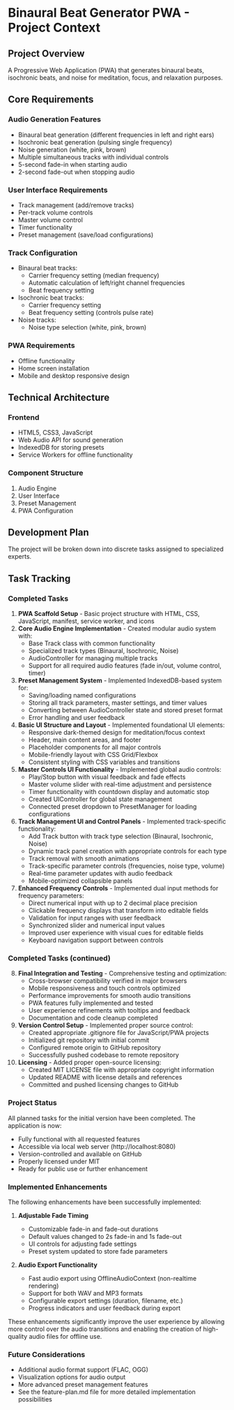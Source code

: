 # Binaural Beat Generator PWA - Project Context

## Project Overview
A Progressive Web Application (PWA) that generates binaural beats, isochronic beats, and noise for meditation, focus, and relaxation purposes.

## Core Requirements

### Audio Generation Features
- Binaural beat generation (different frequencies in left and right ears)
- Isochronic beat generation (pulsing single frequency)
- Noise generation (white, pink, brown)
- Multiple simultaneous tracks with individual controls
- 5-second fade-in when starting audio
- 2-second fade-out when stopping audio

### User Interface Requirements
- Track management (add/remove tracks)
- Per-track volume controls
- Master volume control
- Timer functionality
- Preset management (save/load configurations)

### Track Configuration
- Binaural beat tracks:
  - Carrier frequency setting (median frequency)
  - Automatic calculation of left/right channel frequencies
  - Beat frequency setting
- Isochronic beat tracks:
  - Carrier frequency setting
  - Beat frequency setting (controls pulse rate)
- Noise tracks:
  - Noise type selection (white, pink, brown)

### PWA Requirements
- Offline functionality
- Home screen installation
- Mobile and desktop responsive design

## Technical Architecture

### Frontend
- HTML5, CSS3, JavaScript
- Web Audio API for sound generation
- IndexedDB for storing presets
- Service Workers for offline functionality

### Component Structure
1. Audio Engine
2. User Interface
3. Preset Management
4. PWA Configuration

## Development Plan
The project will be broken down into discrete tasks assigned to specialized experts.

## Task Tracking

### Completed Tasks
1. **PWA Scaffold Setup** - Basic project structure with HTML, CSS, JavaScript, manifest, service worker, and icons
2. **Core Audio Engine Implementation** - Created modular audio system with:
   - Base Track class with common functionality
   - Specialized track types (Binaural, Isochronic, Noise)
   - AudioController for managing multiple tracks
   - Support for all required audio features (fade in/out, volume control, timer)
3. **Preset Management System** - Implemented IndexedDB-based system for:
   - Saving/loading named configurations
   - Storing all track parameters, master settings, and timer values
   - Converting between AudioController state and stored preset format
   - Error handling and user feedback
4. **Basic UI Structure and Layout** - Implemented foundational UI elements:
   - Responsive dark-themed design for meditation/focus context
   - Header, main content areas, and footer
   - Placeholder components for all major controls
   - Mobile-friendly layout with CSS Grid/Flexbox
   - Consistent styling with CSS variables and transitions
5. **Master Controls UI Functionality** - Implemented global audio controls:
   - Play/Stop button with visual feedback and fade effects
   - Master volume slider with real-time adjustment and persistence
   - Timer functionality with countdown display and automatic stop
   - Created UIController for global state management
   - Connected preset dropdown to PresetManager for loading configurations
6. **Track Management UI and Control Panels** - Implemented track-specific functionality:
   - Add Track button with track type selection (Binaural, Isochronic, Noise)
   - Dynamic track panel creation with appropriate controls for each type
   - Track removal with smooth animations
   - Track-specific parameter controls (frequencies, noise type, volume)
   - Real-time parameter updates with audio feedback
   - Mobile-optimized collapsible panels
7. **Enhanced Frequency Controls** - Implemented dual input methods for frequency parameters:
   - Direct numerical input with up to 2 decimal place precision
   - Clickable frequency displays that transform into editable fields
   - Validation for input ranges with user feedback
   - Synchronized slider and numerical input values
   - Improved user experience with visual cues for editable fields
   - Keyboard navigation support between controls

### Completed Tasks (continued)
8. **Final Integration and Testing** - Comprehensive testing and optimization:
   - Cross-browser compatibility verified in major browsers
   - Mobile responsiveness and touch controls optimized
   - Performance improvements for smooth audio transitions
   - PWA features fully implemented and tested
   - User experience refinements with tooltips and feedback
   - Documentation and code cleanup completed
9. **Version Control Setup** - Implemented proper source control:
   - Created appropriate .gitignore file for JavaScript/PWA projects
   - Initialized git repository with initial commit
   - Configured remote origin to GitHub repository
   - Successfully pushed codebase to remote repository
10. **Licensing** - Added proper open-source licensing:
    - Created MIT LICENSE file with appropriate copyright information
    - Updated README with license details and references
    - Committed and pushed licensing changes to GitHub

### Project Status
All planned tasks for the initial version have been completed. The application is now:
- Fully functional with all requested features
- Accessible via local web server (http://localhost:8080)
- Version-controlled and available on GitHub
- Properly licensed under MIT
- Ready for public use or further enhancement

### Implemented Enhancements
The following enhancements have been successfully implemented:

1. **Adjustable Fade Timing**
   - Customizable fade-in and fade-out durations
   - Default values changed to 2s fade-in and 1s fade-out
   - UI controls for adjusting fade settings
   - Preset system updated to store fade parameters

2. **Audio Export Functionality**
   - Fast audio export using OfflineAudioContext (non-realtime rendering)
   - Support for both WAV and MP3 formats
   - Configurable export settings (duration, filename, etc.)
   - Progress indicators and user feedback during export

These enhancements significantly improve the user experience by allowing more control over the audio transitions and enabling the creation of high-quality audio files for offline use.

### Future Considerations
- Additional audio format support (FLAC, OGG)
- Visualization options for audio output
- More advanced preset management features
- See the feature-plan.md file for more detailed implementation possibilities